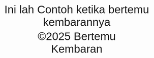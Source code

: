 <html>
<head>
  <title>Interaktif ANDA KAMU</title>
  <style>
    body {
      font-family: Arial, sans-serif;
    }
    p, a {
      cursor: pointer;
      margin: 5px 0;
      font-size: 35px;
      text-decoration: none;
    }
    .hidden {
      display: none;
    }
    .ya {
      cursor: pointer;
      color: green;
      font-weight: bold;
    }
    .tidak {
      cursor: not-allowed;
      color: red;
      font-weight: bold;

    #kamuContent {
      text-align: center;
    }
  </style>
</head>
<body>
  <p onclick="toggleAnda()" style="text-align: center;">Ini lah Contoh ketika bertemu kembarannya</p>
  <div id="andaContent" class="hidden">
    <p onclick="toggleKamu()" style="text-align: center;">Jangan di buka nanti nyesal</p>
    <div id="kamuContent" class="hidden">
      <a href="https://www.pinterest.com/pin/167829523609590445/" target="_blank" class="ya">Klik Gambar</a>
      <br>
      <a href="https://www.pinterest.com/pin/71072500370112573/" target="_blank" class="tidak">Jangan di Klik</a>
    </div>
    
    <p onclick="errorSaya()" style="text-align: center;">jangan di buka</p>
  </div>
  <div style="width: 50%; margin: auto; text-align: center;">
    <p>&copy;2025 Bertemu Kembaran</p>
  </div>
  <script>
    function toggleAnda() {
      document.getElementById("andaContent").classList.toggle("hidden");
    }
    function toggleKamu() {
      document.getElementById("kamuContent").classList.toggle("hidden");
    }
    function errorSaya() {
      alert("❌ MEMANG SUDAH MIRIP! Sudah terima saja tidak perlu mengelak ");
    }
  </script>
</body>
</html>
